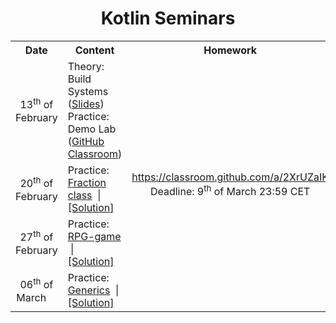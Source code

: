 <h1 align="center">Kotlin Seminars</h1>

<table>
	<tr>
		<th width="150000px">Date</th>
		<th width="600000px">Content</th>
		<th width="400000px">Homework</th>
	</tr>
	<tr>
		<td align="center">13<sup>th</sup> of February</td>
		<td>
			Theory: Build Systems (<a href="assets/Kotlin — Build Systems.pdf?raw=true">Slides</a>)
			<br>
			Practice: Demo Lab (<a href="https://classroom.github.com/a/q0cc6uY7">GitHub Classroom</a>)
		</td>
		<td align="center" rowspan="4">
			<a href="https://classroom.github.com/a/2XrUZaIK">https://classroom.github.com/a/2XrUZaIK</a>
			<br>
			Deadline: 9<sup>th</sup> of March 23:59 CET
		</td>
	</tr>
	<tr>
		<td align="center">20<sup>th</sup> of February</td>
		<td>Practice: <a href="seminar-02">Fraction class</a> &nbsp;|&nbsp; <a href="seminar-02-solution">[Solution]</a></td>
	</tr>
	<tr>
		<td align="center">27<sup>th</sup> of February</td>
		<td>Practice: <a href="seminar-03">RPG-game<a> &nbsp;|&nbsp; <a href="seminar-03-solution">[Solution]</a></td>
	</tr>
	<tr>
		<td align="center">06<sup>th</sup> of March &nbsp;&nbsp;&nbsp;</td>
		<td>Practice: <a href="seminar-04">Generics</a> &nbsp;|&nbsp; <a href="seminar-04-solution">[Solution]</a></td>
	</tr>
</table>
